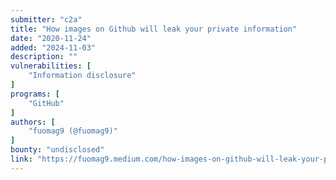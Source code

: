 ```yaml
---
submitter: "c2a"
title: "How images on Github will leak your private information"
date: "2020-11-24"
added: "2024-11-03"
description: ""
vulnerabilities: [
    "Information disclosure"
]
programs: [
    "GitHub"
]
authors: [
    "fuomag9 (@fuomag9)"
]
bounty: "undisclosed"
link: "https://fuomag9.medium.com/how-images-on-github-will-leak-your-private-information-88f3b563e7d9"
---
```




